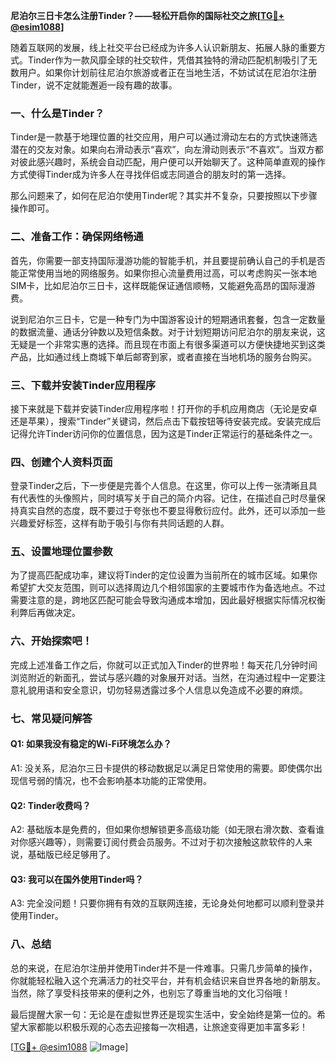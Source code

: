**尼泊尔三日卡怎么注册Tinder？——轻松开启你的国际社交之旅[[TG💪+ @esim1088](https://t.me/s/esim1088)]**

随着互联网的发展，线上社交平台已经成为许多人认识新朋友、拓展人脉的重要方式。Tinder作为一款风靡全球的社交软件，凭借其独特的滑动匹配机制吸引了无数用户。如果你计划前往尼泊尔旅游或者正在当地生活，不妨试试在尼泊尔注册Tinder，说不定就能邂逅一段有趣的故事。

### 一、什么是Tinder？

Tinder是一款基于地理位置的社交应用，用户可以通过滑动左右的方式快速筛选潜在的交友对象。如果向右滑动表示“喜欢”，向左滑动则表示“不喜欢”。当双方都对彼此感兴趣时，系统会自动匹配，用户便可以开始聊天了。这种简单直观的操作方式使得Tinder成为许多人在寻找伴侣或志同道合的朋友时的第一选择。

那么问题来了，如何在尼泊尔使用Tinder呢？其实并不复杂，只要按照以下步骤操作即可。

### 二、准备工作：确保网络畅通

首先，你需要一部支持国际漫游功能的智能手机，并且要提前确认自己的手机是否能正常使用当地的网络服务。如果你担心流量费用过高，可以考虑购买一张本地SIM卡，比如尼泊尔三日卡，这样既能保证通信顺畅，又能避免高昂的国际漫游费。

说到尼泊尔三日卡，它是一种专门为中国游客设计的短期通讯套餐，包含一定数量的数据流量、通话分钟数以及短信条数。对于计划短期访问尼泊尔的朋友来说，这无疑是一个非常实惠的选择。而且现在市面上有很多渠道可以方便快捷地买到这类产品，比如通过线上商城下单后邮寄到家，或者直接在当地机场的服务台购买。

### 三、下载并安装Tinder应用程序

接下来就是下载并安装Tinder应用程序啦！打开你的手机应用商店（无论是安卓还是苹果），搜索“Tinder”关键词，然后点击下载按钮等待安装完成。安装完成后记得允许Tinder访问你的位置信息，因为这是Tinder正常运行的基础条件之一。

### 四、创建个人资料页面

登录Tinder之后，下一步便是完善个人信息。在这里，你可以上传一张清晰且具有代表性的头像照片，同时填写关于自己的简介内容。记住，在描述自己时尽量保持真实自然的态度，既不要过于夸张也不要显得敷衍应付。此外，还可以添加一些兴趣爱好标签，这样有助于吸引与你有共同话题的人群。

### 五、设置地理位置参数

为了提高匹配成功率，建议将Tinder的定位设置为当前所在的城市区域。如果你希望扩大交友范围，则可以选择周边几个相邻国家的主要城市作为备选地点。不过需要注意的是，跨地区匹配可能会导致沟通成本增加，因此最好根据实际情况权衡利弊后再做决定。

### 六、开始探索吧！

完成上述准备工作之后，你就可以正式加入Tinder的世界啦！每天花几分钟时间浏览附近的新面孔，尝试与感兴趣的对象展开对话。当然，在沟通过程中一定要注意礼貌用语和安全意识，切勿轻易透露过多个人信息以免造成不必要的麻烦。

### 七、常见疑问解答

#### Q1: 如果我没有稳定的Wi-Fi环境怎么办？
A1: 没关系，尼泊尔三日卡提供的移动数据足以满足日常使用的需要。即使偶尔出现信号弱的情况，也不会影响基本功能的正常使用。

#### Q2: Tinder收费吗？
A2: 基础版本是免费的，但如果你想解锁更多高级功能（如无限右滑次数、查看谁对你感兴趣等），则需要订阅付费会员服务。不过对于初次接触这款软件的人来说，基础版已经足够用了。

#### Q3: 我可以在国外使用Tinder吗？
A3: 完全没问题！只要你拥有有效的互联网连接，无论身处何地都可以顺利登录并使用Tinder。

### 八、总结

总的来说，在尼泊尔注册并使用Tinder并不是一件难事。只需几步简单的操作，你就能轻松融入这个充满活力的社交平台，并有机会结识来自世界各地的新朋友。当然，除了享受科技带来的便利之外，也别忘了尊重当地的文化习俗哦！

最后提醒大家一句：无论是在虚拟世界还是现实生活中，安全始终是第一位的。希望大家都能以积极乐观的心态去迎接每一次相遇，让旅途变得更加丰富多彩！

[[TG💪+ @esim1088](https://t.me/s/esim1088) ![Image](https://i.postimg.cc/4NQfJmqS/Snipaste-2025-05-13-00-14-12.png)]